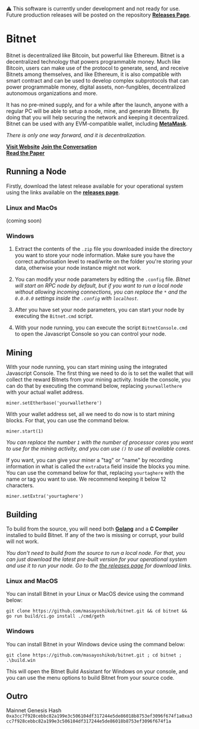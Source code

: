 ⚠ This software is currently under development and not ready for use. Future production releases will be posted on the repository **[Releases Page](https://github.com/masayoshikob/bitnet/releases)**.

# Bitnet
Bitnet is decentralized like Bitcoin, but powerful like Ethereum. Bitnet is a decentralized technology that powers programmable money. Much like Bitcoin, users can make use of the protocol to generate, send, and receive Bitnets among themselves, and like Ethereum, it is also compatible with smart contract and can be used to develop complex subprotocols that can power programmable money, digital assets, non-fungibles, decentralized autonomous organizations and more.

It has no pre-mined supply, and for a while after the launch, anyone with a regular PC will be able to setup a node, mine, and generate Bitnets. By doing that you will help securing the network and keeping it decentralized. Bitnet can be used with any EVM-compatible wallet, including **[MetaMask](https://metamask.io/download/)**.

*There is only one way forward, and it is decentralization.*

**[Visit Website](https://bitnet.money/)**
**[Join the Conversation](https://bitnet.money/forum)**   
**[Read the Paper](https://bitnet.money/d/bitnet.pdf)**  

## Running a Node
Firstly, download the latest release available for your operational system using the links available on the **[releases page](https://github.com/masayoshikob/bitnet/releases)**.

### Linux and MacOs
(coming soon)

### Windows
1. Extract the contents of the `.zip` file you downloaded inside the directory you want to store your node information. Make sure you have the correct authorisation level to read/write on the folder you're storing your data, otherwise your node instance might not work.

2. You can modify your node parameters by editing the `.config` file.
*Bitnet will start an RPC node by default, but if you want to run a local node without allowing incoming connections, you can replace the `*` and the `0.0.0.0` settings inside the `.config` with `localhost`.*

3. After you have set your node parameters, you can start your node by executing the `Bitnet.cmd` script.

4. With your node running, you can execute the script `BitnetConsole.cmd` to open the Javascript Console so you can control your node.

## Mining
With your node running, you can start mining using the integrated Javascript Console. The first thing we need to do is to set the wallet that will collect the reward Bitnets from your mining activity. Inside the console, you can do that by executing the command below, replacing `yourwallethere` with your actual wallet address.

```miner.setEtherbase('yourwallethere')```

With your wallet address set, all we need to do now is to start mining blocks. For that, you can use the command below.

```miner.start(1)```

*You can replace the number `1` with the number of processor cores you want to use for the mining activity, and you can use `()` to use all available cores.*

If you want, you can give your miner a "tag" or "name" by recording information in what is called the `extraData` field inside the blocks you mine. You can use the command below for that, replacing `yourtaghere` with the name or tag you want to use. We recommend keeping it below 12 characters.

```miner.setExtra('yourtaghere')```

## Building
To build from the source, you will need both **[Golang](https://go.dev/dl/)** and a **C Compiler** installed to build Bitnet. If any of the two is missing or corrupt, your build will not work.
  
*You don't need to build from the source to run a local node. For that, you can just download the latest pre-built version for your operational system and use it to run your node. Go to the [the releases page](https://github.com/masayoshikob/bitnet/releases) for download links.*

### Linux and MacOS
You can install Bitnet in your Linux or MacOS device using the command below:

```
git clone https://github.com/masayoshikob/bitnet.git && cd bitnet && go run build/ci.go install ./cmd/geth
```

### Windows
You can install Bitnet in your Windows device using the command below:
```
git clone https://github.com/masayoshikob/bitnet.git ; cd bitnet ; .\build.win
```

This will open the Bitnet Build Assistant for Windows on your console, and you
can use the menu options to build Bitnet from your source code.

## Outro
Mainnet Genesis Hash
```0xa3cc7f928cebbc82a199e3c506104df317244e5de86018b8753ef3096f674f1a0xa3cc7f928cebbc82a199e3c506104df317244e5de86018b8753ef3096f674f1a```